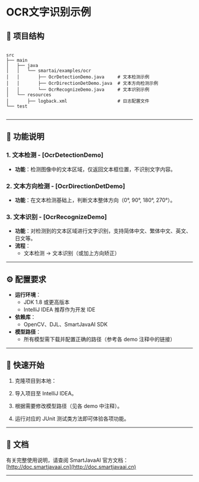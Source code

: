 # OCR文字识别示例


## 📁 项目结构

```

src
├── main
│   ├── java
│   │   └── smartai/examples/ocr
│   │       ├── OcrDetectionDemo.java     # 文本检测示例
│   │       ├── OcrDirectionDetDemo.java  # 文本方向检测示例
│   │       └── OcrRecognizeDemo.java     # 文本识别示例
│   └── resources
│       ├── logback.xml                   # 日志配置文件
└── test


```


---

## 🧩 功能说明

### 1. 文本检测 - [OcrDetectionDemo]

- **功能**：检测图像中的文本区域，仅返回文本框位置，不识别文字内容。


### 2. 文本方向检测 - [OcrDirectionDetDemo]

- **功能**：在文本检测基础上，判断文本整体方向（0°, 90°, 180°, 270°）。

### 3. 文本识别 - [OcrRecognizeDemo]

- **功能**：对检测到的文本区域进行文字识别，支持简体中文、繁体中文、英文、日文等。
- **流程**：
    - 文本检测 → 文本识别（或加上方向矫正）

---


## ⚙️ 配置要求

- **运行环境**：
    - JDK 1.8 或更高版本
    - IntelliJ IDEA 推荐作为开发 IDE
- **依赖库**：
    - OpenCV、DJL、SmartJavaAI SDK
- **模型路径**：
    - 所有模型需下载并配置正确的路径（参考各 demo 注释中的链接）

---

## 🚀 快速开始

1. 克隆项目到本地：

2. 导入项目至 IntelliJ IDEA。

3. 根据需要修改模型路径（见各 demo 中注释）。

4. 运行对应的 JUnit 测试类方法即可体验各项功能。

---

## 📄 文档

有关完整使用说明，请查阅 SmartJavaAI 官方文档：
[http://doc.smartjavaai.cn](http://doc.smartjavaai.cn)

---
